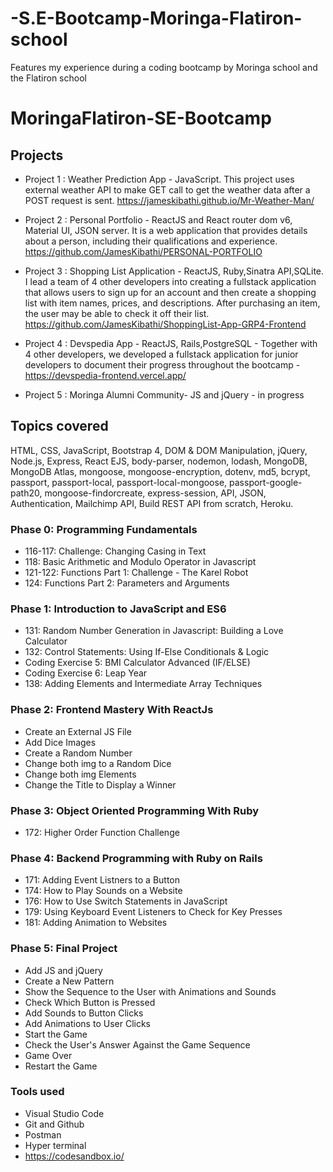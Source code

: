 # -S.E-Bootcamp-Moringa-Flatiron-school

Features my experience during a coding bootcamp by Moringa school and the Flatiron school

# MoringaFlatiron-SE-Bootcamp


## Projects

- Project 1 : Weather Prediction App - JavaScript. This project uses external weather API to make GET call to get the weather data after a POST request is sent. https://jameskibathi.github.io/Mr-Weather-Man/

- Project 2 : Personal Portfolio - ReactJS and React router dom v6, Material UI, JSON server. It is a web application that provides details about a person, including their qualifications and experience.  https://github.com/JamesKibathi/PERSONAL-PORTFOLIO

- Project 3 : Shopping List Application - ReactJS, Ruby,Sinatra API,SQLite. I lead a team of 4 other developers into creating a fullstack application that allows users to sign up for an account and then create a shopping list with item names, prices, and descriptions. After purchasing an item, the user may be able to check it off their list. https://github.com/JamesKibathi/ShoppingList-App-GRP4-Frontend


- Project 4 : Devspedia App - ReactJS, Rails,PostgreSQL - Together with 4 other developers, we developed a fullstack application for junior developers to document their progress throughout the bootcamp -https://devspedia-frontend.vercel.app/

- Project 5 : Moringa Alumni Community- JS and jQuery - in progress


## Topics covered

HTML, CSS, JavaScript, Bootstrap 4, DOM & DOM Manipulation, jQuery, Node.js, Express, React EJS, body-parser, nodemon, lodash, MongoDB, MongoDB Atlas,
mongoose, mongoose-encryption, dotenv, md5, bcrypt, passport, passport-local, passport-local-mongoose, passport-google-path20, mongoose-findorcreate, express-session, API, JSON, Authentication, Mailchimp API, Build REST API from scratch, Heroku.

### Phase 0: Programming Fundamentals

- 116-117: Challenge: Changing Casing in Text
- 118: Basic Arithmetic and Modulo Operator in Javascript
- 121-122: Functions Part 1: Challenge - The Karel Robot
- 124: Functions Part 2: Parameters and Arguments

### Phase 1: Introduction to JavaScript and ES6

- 131: Random Number Generation in Javascript: Building a Love Calculator
- 132: Control Statements: Using If-Else Conditionals & Logic
- Coding Exercise 5: BMI Calculator Advanced (IF/ELSE)
- Coding Exercise 6: Leap Year
- 138: Adding Elements and Intermediate Array Techniques

### Phase 2: Frontend Mastery With ReactJs

- Create an External JS File
- Add Dice Images
- Create a Random Number
- Change both img to a Random Dice
- Change both img Elements
- Change the Title to Display a Winner

### Phase 3: Object Oriented Programming With Ruby

- 172: Higher Order Function Challenge

### Phase 4: Backend Programming with Ruby on Rails

- 171: Adding Event Listners to a Button
- 174: How to Play Sounds on a Website
- 176: How to Use Switch Statements in JavaScript
- 179: Using Keyboard Event Listeners to Check for Key Presses
- 181: Adding Animation to Websites

### Phase 5: Final Project

- Add JS and jQuery
- Create a New Pattern
- Show the Sequence to the User with Animations and Sounds
- Check Which Button is Pressed
- Add Sounds to Button Clicks
- Add Animations to User Clicks
- Start the Game
- Check the User's Answer Against the Game Sequence
- Game Over
- Restart the Game


### Tools used
- Visual Studio Code
- Git and Github
- Postman
- Hyper terminal
- https://codesandbox.io/
